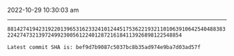 2022-10-29 10:30:03 am

---

`881427419423192201396531623324101244517536221932110106391064254048838322427473213972499230056122401287216184113926898122548854`

`Latest commit SHA is: bef9d7b9087c5037bc8b35ad974e9ba7d03ad57f `
